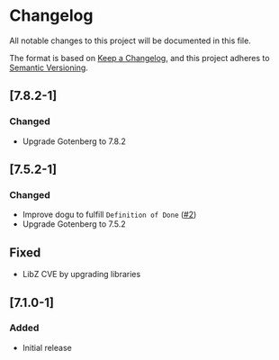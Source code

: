 # Changelog
All notable changes to this project will be documented in this file.

The format is based on [Keep a Changelog](https://keepachangelog.com/en/1.0.0/),
and this project adheres to [Semantic Versioning](https://semver.org/spec/v2.0.0.html).

## [7.8.2-1]
### Changed
- Upgrade Gotenberg to 7.8.2

## [7.5.2-1]
### Changed
- Improve dogu to fulfill `Definition of Done` ([#2](https://github.com/cloudogu/gotenberg/pull/2))
- Upgrade Gotenberg to 7.5.2

## Fixed
- LibZ CVE by upgrading libraries

## [7.1.0-1]
### Added
- Initial release
